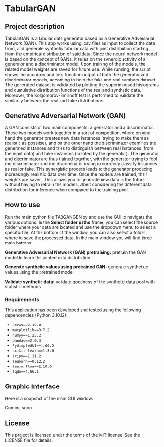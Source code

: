 # TabularGAN

## Project description
TabularGAN is a tabular data generator based on a Generative Adversarial Network (GAN). This app works using .csv files as input to collect the data from, and generate synthetic tabular data with joint distribution starting from the empirical distribution of said data. Since the neural network model is based on the concept of GANs, it relies on the synergic activity of a generator and a discriminator model. Upon training of the models, the related model weights are saved for future use. While running, the script shows the accuracy and loss function output of both the generator and discriminator models, according to both the fake and real numbers dataset. The generated dataset is validated by plotting the superimposed histograms and cumulative distribution functions of the real and synthetic data. Moreover, the Kolgomorov-Smirnoff test is performed to validate the similarity between the real and fake distributions.

## Generative Adversarial Network (GAN)
A GAN consists of two main components: a generator and a discriminator. These two models work together in a sort of competition, where on oine hand the generator creates new data instances (trying to make them as realistic as possible), and on the other hand the discriminator examines the generated instances and tries to distinguish between real instances (from the input data) and fake instances (created by the generator). The generator and discriminator are thus trained together, with the generator trying to fool the discriminator and the discriminator trying to correctly classify instances as real or fake. This synergistic process leads to the generator producing increasingly realistic data over time. Once the models are trained, their weights are saved. This allows you to generate new data in the future without having to retrain the models, albeit considering the different data distribution for inference when compared to the training pool.

## How to use
Run the main python file TABGANGEN.py and use the GUI to navigate the various options. In the **Select folder paths** frame, you can select the source folder where your data are located and use the dropdown menu to select a specific file. At the bottom of the window, you can also select a folder where to save the processed data. In the main window you will find three main buttons:  

**Generative Adversarial Network (GAN) pretraining:** pretrain the GAN model to learn the jointed data distribution 

**Generate synthetic values using pretrained GAN:** generate synthetiuc values using the pretrained model

**Validate synthetic data:** validate goodness of the synthetic data pool with statisticl methods

### Requirements
This application has been developed and tested using the following dependencies (Python 3.10.12):

- `keras==2.10.0`
- `matplotlib==3.7.2`
- `numpy==1.25.2`
- `pandas==2.0.3`
- `PySimpleGUI==4.60.5`
- `scikit-learn==1.3.0`
- `scipy==1.11.2`
- `seaborn==0.12.2`
- `tensorflow==2.10.0`
- `tqdm==4.66.1`

## Graphic interface
Here is a snapshot of the main GUI window:

Coming soon

## License
This project is licensed under the terms of the MIT license. See the LICENSE file for details.

